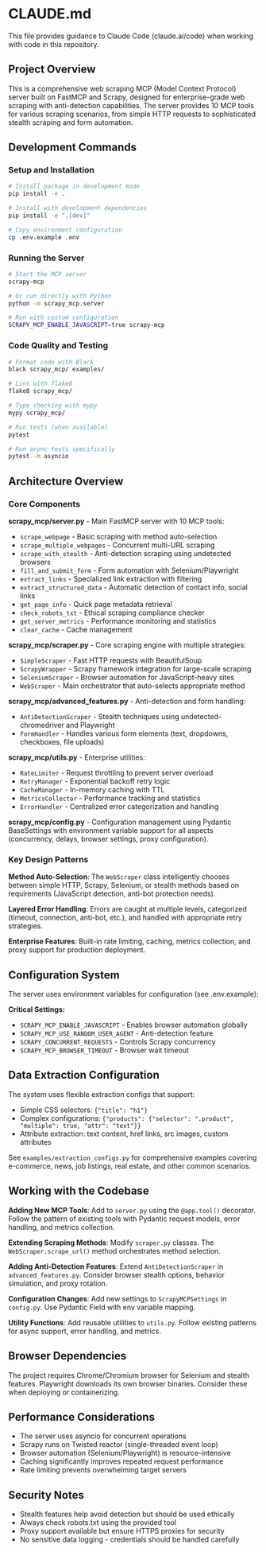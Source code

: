 # CLAUDE.md

This file provides guidance to Claude Code (claude.ai/code) when working with code in this repository.

## Project Overview

This is a comprehensive web scraping MCP (Model Context Protocol) server built on FastMCP and Scrapy, designed for enterprise-grade web scraping with anti-detection capabilities. The server provides 10 MCP tools for various scraping scenarios, from simple HTTP requests to sophisticated stealth scraping and form automation.

## Development Commands

### Setup and Installation

```bash
# Install package in development mode
pip install -e .

# Install with development dependencies
pip install -e ".[dev]"

# Copy environment configuration
cp .env.example .env
```

### Running the Server

```bash
# Start the MCP server
scrapy-mcp

# Or run directly with Python
python -m scrapy_mcp.server

# Run with custom configuration
SCRAPY_MCP_ENABLE_JAVASCRIPT=true scrapy-mcp
```

### Code Quality and Testing

```bash
# Format code with Black
black scrapy_mcp/ examples/

# Lint with flake8
flake8 scrapy_mcp/

# Type checking with mypy
mypy scrapy_mcp/

# Run tests (when available)
pytest

# Run async tests specifically
pytest -m asyncio
```

## Architecture Overview

### Core Components

**scrapy_mcp/server.py** - Main FastMCP server with 10 MCP tools:

- `scrape_webpage` - Basic scraping with method auto-selection
- `scrape_multiple_webpages` - Concurrent multi-URL scraping
- `scrape_with_stealth` - Anti-detection scraping using undetected browsers
- `fill_and_submit_form` - Form automation with Selenium/Playwright
- `extract_links` - Specialized link extraction with filtering
- `extract_structured_data` - Automatic detection of contact info, social links
- `get_page_info` - Quick page metadata retrieval
- `check_robots_txt` - Ethical scraping compliance checker
- `get_server_metrics` - Performance monitoring and statistics
- `clear_cache` - Cache management

**scrapy_mcp/scraper.py** - Core scraping engine with multiple strategies:

- `SimpleScraper` - Fast HTTP requests with BeautifulSoup
- `ScrapyWrapper` - Scrapy framework integration for large-scale scraping
- `SeleniumScraper` - Browser automation for JavaScript-heavy sites
- `WebScraper` - Main orchestrator that auto-selects appropriate method

**scrapy_mcp/advanced_features.py** - Anti-detection and form handling:

- `AntiDetectionScraper` - Stealth techniques using undetected-chromedriver and Playwright
- `FormHandler` - Handles various form elements (text, dropdowns, checkboxes, file uploads)

**scrapy_mcp/utils.py** - Enterprise utilities:

- `RateLimiter` - Request throttling to prevent server overload
- `RetryManager` - Exponential backoff retry logic
- `CacheManager` - In-memory caching with TTL
- `MetricsCollector` - Performance tracking and statistics
- `ErrorHandler` - Centralized error categorization and handling

**scrapy_mcp/config.py** - Configuration management using Pydantic BaseSettings with environment variable support for all aspects (concurrency, delays, browser settings, proxy configuration).

### Key Design Patterns

**Method Auto-Selection**: The `WebScraper` class intelligently chooses between simple HTTP, Scrapy, Selenium, or stealth methods based on requirements (JavaScript detection, anti-bot protection needs).

**Layered Error Handling**: Errors are caught at multiple levels, categorized (timeout, connection, anti-bot, etc.), and handled with appropriate retry strategies.

**Enterprise Features**: Built-in rate limiting, caching, metrics collection, and proxy support for production deployment.

## Configuration System

The server uses environment variables for configuration (see .env.example):

**Critical Settings:**

- `SCRAPY_MCP_ENABLE_JAVASCRIPT` - Enables browser automation globally
- `SCRAPY_MCP_USE_RANDOM_USER_AGENT` - Anti-detection feature
- `SCRAPY_CONCURRENT_REQUESTS` - Controls Scrapy concurrency
- `SCRAPY_MCP_BROWSER_TIMEOUT` - Browser wait timeout

## Data Extraction Configuration

The system uses flexible extraction configs that support:

- Simple CSS selectors: `{"title": "h1"}`
- Complex configurations: `{"products": {"selector": ".product", "multiple": true, "attr": "text"}}`
- Attribute extraction: text content, href links, src images, custom attributes

See `examples/extraction_configs.py` for comprehensive examples covering e-commerce, news, job listings, real estate, and other common scenarios.

## Working with the Codebase

**Adding New MCP Tools**: Add to `server.py` using the `@app.tool()` decorator. Follow the pattern of existing tools with Pydantic request models, error handling, and metrics collection.

**Extending Scraping Methods**: Modify `scraper.py` classes. The `WebScraper.scrape_url()` method orchestrates method selection.

**Adding Anti-Detection Features**: Extend `AntiDetectionScraper` in `advanced_features.py`. Consider browser stealth options, behavior simulation, and proxy rotation.

**Configuration Changes**: Add new settings to `ScrapyMCPSettings` in `config.py`. Use Pydantic Field with env variable mapping.

**Utility Functions**: Add reusable utilities to `utils.py`. Follow existing patterns for async support, error handling, and metrics.

## Browser Dependencies

The project requires Chrome/Chromium browser for Selenium and stealth features. Playwright downloads its own browser binaries. Consider these when deploying or containerizing.

## Performance Considerations

- The server uses asyncio for concurrent operations
- Scrapy runs on Twisted reactor (single-threaded event loop)
- Browser automation (Selenium/Playwright) is resource-intensive
- Caching significantly improves repeated request performance
- Rate limiting prevents overwhelming target servers

## Security Notes

- Stealth features help avoid detection but should be used ethically
- Always check robots.txt using the provided tool
- Proxy support available but ensure HTTPS proxies for security
- No sensitive data logging - credentials should be handled carefully
